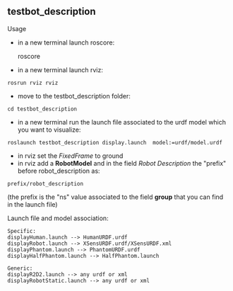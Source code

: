 ## testbot_description

Usage

* in a new terminal launch roscore: 
	
	roscore

* in a new terminal launch rviz:
```
rosrun rviz rviz
```

* move to the testbot_description folder:
```
cd testbot_description
```
* in a new terminal run the launch file associated to the urdf model which you want to visualize:
```	
roslaunch testbot_description display.launch  model:=urdf/model.urdf
```
* in rviz set the *FixedFrame* to ground
* in rviz add a **RobotModel** and in the field *Robot Description* the "prefix" before robot_description as: 
```
prefix/robot_description 
```
(the prefix is the "ns" value associated to the field **group** that you can find in the launch file)

Launch file and model association:

	Specific:
	displayHuman.launch --> HumanURDF.urdf
	displayRobot.launch --> XSensURDF.urdf/XSensURDF.xml
	displayPhantom.launch --> PhantomURDF.urdf
	displayHalfPhantom.launch --> HalfPhantom.launch  

	Generic:
	displayR2D2.launch --> any urdf or xml
	displayRobotStatic.launch --> any urdf or xml	



